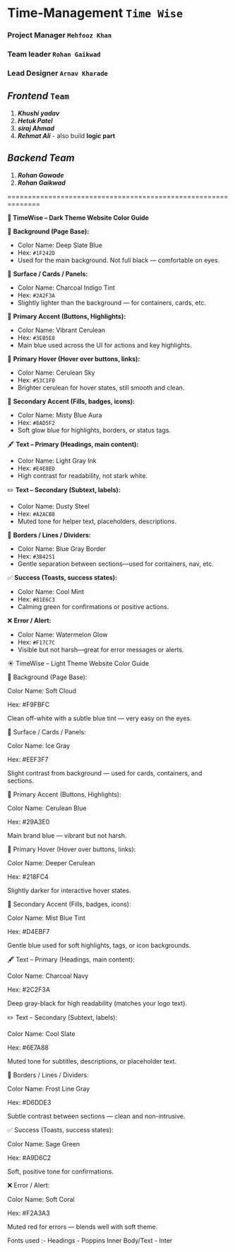 # Time-Management `Time Wise`

### Project Manager `Mehfooz Khan`

### Team leader `Rohan Gaikwad`

### Lead Designer `Arnav Kharade`

## **_Frontend_** `Team`

1. **_Khushi yadav_**
1. **_Hetuk Patel_**
1. **_siraj Ahmad_**
1. **_Rehmat Ali_** - also build **logic part**

## **_Backend Team_**

1. **_Rohan Gawade_**
1. **_Rohan Gaikwad_**

==============================================================

**🌙 TimeWise – Dark Theme Website Color Guide**

🎨 **Background (Page Base):**

- Color Name: Deep Slate Blue
- Hex: `#1F242D`
- Used for the main background. Not full black — comfortable on eyes.

🧊 **Surface / Cards / Panels:**

- Color Name: Charcoal Indigo Tint
- Hex: `#2A2F3A`
- Slightly lighter than the background — for containers, cards, etc.

🔷 **Primary Accent (Buttons, Highlights):**

- Color Name: Vibrant Cerulean
- Hex: `#3EB5E8`
- Main blue used across the UI for actions and key highlights.

🔹 **Primary Hover (Hover over buttons, links):**

- Color Name: Cerulean Sky
- Hex: `#53C1F0`
- Brighter cerulean for hover states, still smooth and clean.

🔹 **Secondary Accent (Fills, badges, icons):**

- Color Name: Misty Blue Aura
- Hex: `#8AD5F2`
- Soft glow blue for highlights, borders, or status tags.

🖋 **Text – Primary (Headings, main content):**

- Color Name: Light Gray Ink
- Hex: `#E4E8ED`
- High contrast for readability, not stark white.

✏️ **Text – Secondary (Subtext, labels):**

- Color Name: Dusty Steel
- Hex: `#A2ACB8`
- Muted tone for helper text, placeholders, descriptions.

📏 **Borders / Lines / Dividers:**

- Color Name: Blue Gray Border
- Hex: `#3B4251`
- Gentle separation between sections—used for containers, nav, etc.

✅ **Success (Toasts, success states):**

- Color Name: Cool Mint
- Hex: `#81E6C3`
- Calming green for confirmations or positive actions.

❌ **Error / Alert:**

- Color Name: Watermelon Glow
- Hex: `#F17C7C`
- Visible but not harsh—great for error messages or alerts.

☀️ TimeWise – Light Theme Website Color Guide

🎨 Background (Page Base):

Color Name: Soft Cloud

Hex: #F9FBFC

Clean off-white with a subtle blue tint — very easy on the eyes.

🧊 Surface / Cards / Panels:

Color Name: Ice Gray

Hex: #EEF3F7

Slight contrast from background — used for cards, containers, and sections.

🔷 Primary Accent (Buttons, Highlights):

Color Name: Cerulean Blue

Hex: #29A3E0

Main brand blue — vibrant but not harsh.

🔹 Primary Hover (Hover over buttons, links):

Color Name: Deeper Cerulean

Hex: #218FC4

Slightly darker for interactive hover states.

🔹 Secondary Accent (Fills, badges, icons):

Color Name: Mist Blue Tint

Hex: #D4EBF7

Gentle blue used for soft highlights, tags, or icon backgrounds.

🖋 Text – Primary (Headings, main content):

Color Name: Charcoal Navy

Hex: #2C2F3A

Deep gray-black for high readability (matches your logo text).

✏️ Text – Secondary (Subtext, labels):

Color Name: Cool Slate

Hex: #6E7A88

Muted tone for subtitles, descriptions, or placeholder text.

📏 Borders / Lines / Dividers:

Color Name: Frost Line Gray

Hex: #D6DDE3

Subtle contrast between sections — clean and non-intrusive.

✅ Success (Toasts, success states):

Color Name: Sage Green

Hex: #A9D6C2

Soft, positive tone for confirmations.

❌ Error / Alert:

Color Name: Soft Coral

Hex: #F2A3A3

Muted red for errors — blends well with soft theme.

Fonts used :- 
Headings - Poppins
Inner Body/Text - Inter